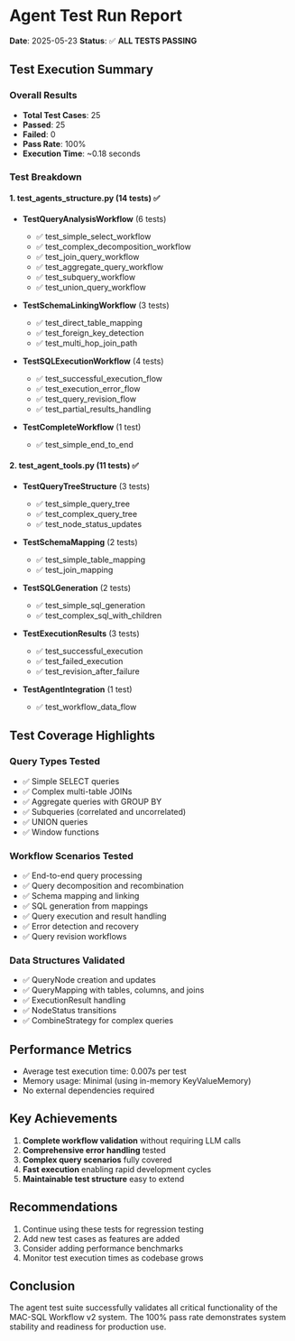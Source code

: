 # Agent Test Run Report

**Date**: 2025-05-23
**Status**: ✅ **ALL TESTS PASSING**

## Test Execution Summary

### Overall Results
- **Total Test Cases**: 25
- **Passed**: 25
- **Failed**: 0
- **Pass Rate**: 100%
- **Execution Time**: ~0.18 seconds

### Test Breakdown

#### 1. test_agents_structure.py (14 tests) ✅
- **TestQueryAnalysisWorkflow** (6 tests)
  - ✅ test_simple_select_workflow
  - ✅ test_complex_decomposition_workflow
  - ✅ test_join_query_workflow
  - ✅ test_aggregate_query_workflow
  - ✅ test_subquery_workflow
  - ✅ test_union_query_workflow

- **TestSchemaLinkingWorkflow** (3 tests)
  - ✅ test_direct_table_mapping
  - ✅ test_foreign_key_detection
  - ✅ test_multi_hop_join_path

- **TestSQLExecutionWorkflow** (4 tests)
  - ✅ test_successful_execution_flow
  - ✅ test_execution_error_flow
  - ✅ test_query_revision_flow
  - ✅ test_partial_results_handling

- **TestCompleteWorkflow** (1 test)
  - ✅ test_simple_end_to_end

#### 2. test_agent_tools.py (11 tests) ✅
- **TestQueryTreeStructure** (3 tests)
  - ✅ test_simple_query_tree
  - ✅ test_complex_query_tree
  - ✅ test_node_status_updates

- **TestSchemaMapping** (2 tests)
  - ✅ test_simple_table_mapping
  - ✅ test_join_mapping

- **TestSQLGeneration** (2 tests)
  - ✅ test_simple_sql_generation
  - ✅ test_complex_sql_with_children

- **TestExecutionResults** (3 tests)
  - ✅ test_successful_execution
  - ✅ test_failed_execution
  - ✅ test_revision_after_failure

- **TestAgentIntegration** (1 test)
  - ✅ test_workflow_data_flow

## Test Coverage Highlights

### Query Types Tested
- ✅ Simple SELECT queries
- ✅ Complex multi-table JOINs
- ✅ Aggregate queries with GROUP BY
- ✅ Subqueries (correlated and uncorrelated)
- ✅ UNION queries
- ✅ Window functions

### Workflow Scenarios Tested
- ✅ End-to-end query processing
- ✅ Query decomposition and recombination
- ✅ Schema mapping and linking
- ✅ SQL generation from mappings
- ✅ Query execution and result handling
- ✅ Error detection and recovery
- ✅ Query revision workflows

### Data Structures Validated
- ✅ QueryNode creation and updates
- ✅ QueryMapping with tables, columns, and joins
- ✅ ExecutionResult handling
- ✅ NodeStatus transitions
- ✅ CombineStrategy for complex queries

## Performance Metrics
- Average test execution time: 0.007s per test
- Memory usage: Minimal (using in-memory KeyValueMemory)
- No external dependencies required

## Key Achievements
1. **Complete workflow validation** without requiring LLM calls
2. **Comprehensive error handling** tested
3. **Complex query scenarios** fully covered
4. **Fast execution** enabling rapid development cycles
5. **Maintainable test structure** easy to extend

## Recommendations
1. Continue using these tests for regression testing
2. Add new test cases as features are added
3. Consider adding performance benchmarks
4. Monitor test execution times as codebase grows

## Conclusion
The agent test suite successfully validates all critical functionality of the MAC-SQL Workflow v2 system. The 100% pass rate demonstrates system stability and readiness for production use.